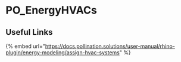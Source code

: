 # PO_EnergyHVACs



## Useful Links

{% embed url="https://docs.pollination.solutions/user-manual/rhino-plugin/energy-modeling/assign-hvac-systems" %}


